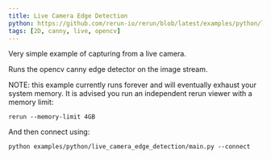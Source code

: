 ```yaml
---
title: Live Camera Edge Detection
python: https://github.com/rerun-io/rerun/blob/latest/examples/python/live_camera_edge_detection/main.py
tags: [2D, canny, live, opencv]
---
```


Very simple example of capturing from a live camera.

Runs the opencv canny edge detector on the image stream.

NOTE: this example currently runs forever and will eventually exhaust your
system memory. It is advised you run an independent rerun viewer with a memory
limit:
```
rerun --memory-limit 4GB
```

And then connect using:
```
python examples/python/live_camera_edge_detection/main.py --connect
```
